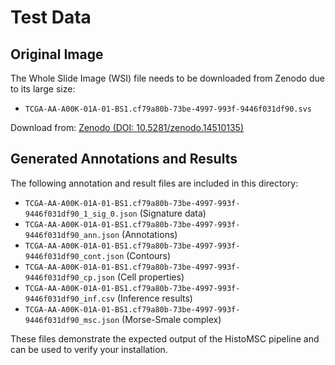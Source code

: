 # Test Data

## Original Image
The Whole Slide Image (WSI) file needs to be downloaded from Zenodo due to its large size:
- `TCGA-AA-A00K-01A-01-BS1.cf79a80b-73be-4997-993f-9446f031df90.svs`

Download from: [Zenodo (DOI: 10.5281/zenodo.14510135)](https://doi.org/10.5281/zenodo.14510135)

## Generated Annotations and Results
The following annotation and result files are included in this directory:
- `TCGA-AA-A00K-01A-01-BS1.cf79a80b-73be-4997-993f-9446f031df90_1_sig_0.json` (Signature data)
- `TCGA-AA-A00K-01A-01-BS1.cf79a80b-73be-4997-993f-9446f031df90_ann.json` (Annotations)
- `TCGA-AA-A00K-01A-01-BS1.cf79a80b-73be-4997-993f-9446f031df90_cont.json` (Contours)
- `TCGA-AA-A00K-01A-01-BS1.cf79a80b-73be-4997-993f-9446f031df90_cp.json` (Cell properties)
- `TCGA-AA-A00K-01A-01-BS1.cf79a80b-73be-4997-993f-9446f031df90_inf.csv` (Inference results)
- `TCGA-AA-A00K-01A-01-BS1.cf79a80b-73be-4997-993f-9446f031df90_msc.json` (Morse-Smale complex)

These files demonstrate the expected output of the HistoMSC pipeline and can be used to verify your installation.

